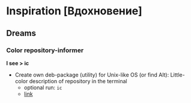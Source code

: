 # Inspiration [Вдохновение]

## Dreams


### Color repository-informer

**I see > ic**
- Create own deb-package (utility) for Unix-like OS (or find Alt): Little-color description of repository in the terminal
	- optional run: `ic`
	- [link](ic-utility.yml)
